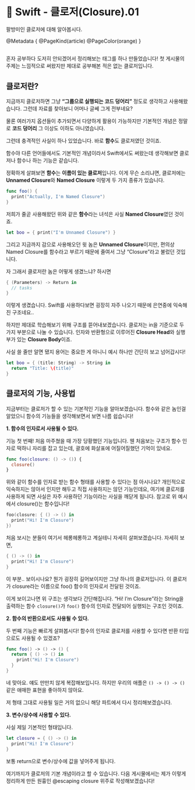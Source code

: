 # 🍎 Swift - 클로저(Closure).01

팔방미인 클로저에 대해 알아봅시다.

@Metadata {
  @PageKind(article)
  @PageColor(orange)
}

##

혼자 공부하다 도저히 안되겠어서 정리해보는 태그를 하나 만들었습니다!
첫 게시물의 주제는 느낌적으로 써왔지만 제대로 공부해본 적은 없는 클로저입니다.

## 클로저란?

지금까지 클로저하면 그냥 **“그룹으로 실행되는 코드 덩어리”** 정도로 생각하고 사용해왔습니다.
그런데 자료를 찾아보니 어머나 글쎄 그게 전부네요?

물론 여러가지 옵션들이 추가되면서 다양하게 활용이 가능하지만 기본적인 개념은 정말로 **코드 덩어리** 그 이상도 이하도 아니였습니다.

그런데 충격적인 사실이 하나 있었습니다.
바로 **함수**도 클로저였던 것이죠.

함수야 다른 언어들에서도 기본적인 개념이라서 Swift에서도 써왔는데 생각해보면 클로저나 함수나 하는 기능은 같습니다.

정확하게 살펴보면 **함수**는 **이름이 있는 클로저**입니다.
이게 무슨 소리냐면, 클로저에는 **Unnamed Closure**와 **Named Closure** 이렇게 두 가지 종류가 있습니다.

```swift
func foo() {
  print("Actually, I'm Named Closure")
}
```

저희가 줄곧 사용해왔던 위와 같은 **함수**라는 녀석은 사실 **Named Closure**였던 것이죠.

```swift
let boo = { print("I'm Unnamed Closure") }
```

그리고 지금까지 감으로 사용해오던 윗 놈은 **Unnamed Closure**이지만, 편의상 Named Closure를 함수라고 부르기 때문에 줄여서 그냥 “Closure”라고 불렀던 것입니다.

자 그래서 클로저란 놈은 어떻게 생겼느냐? 하시면

```swift
{ (Parameters) -> Return in
  // tasks
}
```

이렇게 생겼습니다. Swift를 사용하다보면 굉장히 자주 나오기 때문에 은연중에 익숙해진 구조네요..

하지만 제대로 학습해보기 위해 구조를 뜯어내보겠습니다. 클로저는 in을 기준으로 두 가지 부분으로 나눌 수 있습니다.
인자와 반환형으로 이루어진 **Closure Head**와 실행부가 있는 **Closure Body**이죠.

사실 쓸 줄만 알면 됐지 용어는 중요한 게 아니니 예시 하나만 간단히 보고 넘어갑시다!

```swift
let boo = { (title: String) -> String in 
  return "Title: \(title)"
}
```

## 클로저의 기능, 사용법

지금부터는 클로저가 할 수 있는 기본적인 기능을 알아보겠습니다. 함수와 같은 놈인걸 알았으니 함수의 기능들을 생각해보면서 보면 나름 쉽습니다!

**1. 함수의 인자로서 사용될 수 있다.**

기능 첫 번째! 처음 마주쳤을 때 가장 당황했던 기능입니다. 웬 처음보는 구조가 함수 인자로 떡하니 자리를 잡고 있는데, 괄호에 화살표에 어질어질했던 기억이 있네요.

```swift
func foo(closure: () -> ()) {
  closure()
}
```

위와 같이 함수를 인자로 받는 함수 형태를 사용할 수 있다는 점 아시나요? 개인적으로 익숙하지는 않아서 인지만 해두고 직접 사용하지는 않던 기능인데요, 여기에 클로저를 사용하게 되면 사실은 자주 사용하던 기능이라는 사실을 깨닫게 됩니다. 참고로 위 예시에서 closure()는 함수입니다!

```swift
foo(closure: { () -> () in
  print("Hi! I'm Closure")
})
```

처음 보시는 분들이 여기서 헤롱헤롱하고 계실테니 자세히 살펴보겠습니다. 자세히 보면,

```swift
{ () -> () in
  print("Hi! I'm Closure")
}
```

이 부분.. 보이시나요? 뭔가 굉장히 길어보이지만 그냥 하나의 클로저입니다. 이 클로저가 closure라는 이름으로 foo() 함수의 인자로서 전달된 것이죠.

이게 보이고나면 위 구조는 생각보다 간단해집니다. “Hi! I’m Closure”라는 String을 출력하는 함수 `closure()`가 `foo()` 함수의 인자로 전달되어 실행되는 구조인 것이죠.

**2. 함수의 반환으로서도 사용될 수 있다.**

두 번째 기능은 빠르게 살펴봅시다! 함수의 인자로 클로저를 사용할 수 있다면 반환 타입으로도 사용될 수 있겠죠?

```swift
func foo() -> () -> () {
  return { () -> () in
    print("Hi! I'm Closure")
  }
}
```

네 맞아요. 얘도 만만치 않게 복잡해보입니다. 하지만 우리의 애플은 `() -> () -> ()` 같은 애매한 표현을 좋아하지 않아요.

저 형태 그대로 사용될 일은 거의 없으니 해당 파트에서 다시 정리해보겠습니다.

**3. 변수/상수에 사용할 수 있다.**

사실 제일 기본적인 형태입니다.

```swift
let closure = { () -> () in
  print("Hi! I'm Closure")
}
```

보통 return으로 변수/상수에 값을 넣어주게 됩니다.

여기까지가 클로저의 기본 개념이라고 할 수 있습니다. 다음 게시물에서는 제가 이렇게 정리하게 만든 원흉인 @escaping closure 위주로 작성해보겠습니다!

